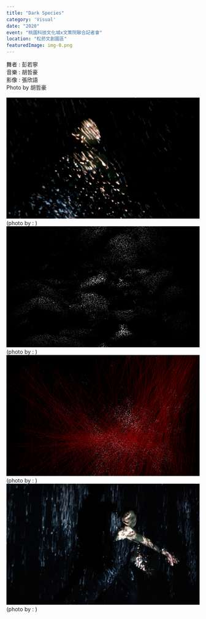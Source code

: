 ```yaml
---
title: "Dark Species"
category: 'Visual'
date: "2020"
event: "桃園科技文化城x文策院聯合記者會"
location: "松菸文創園區"
featuredImage: img-0.png
---
```

  <div class="box">
      <div class="dscrptn">
        舞者 : 彭若寧 <br>
音樂 : 胡哲豪 <br>
影像 : 張欣語 <br>
Photo by 胡哲豪 <br>
      </div>
  </div>

  <div class="box">
      <div class="dscrptn">
        <br>
      </div>
  </div>

  <div class="box">
      <img class="subimg" src="./img-0.png">
      <div class="photocredit">(photo by : )</div>
  </div>
  <div class="box">
      <img class="subimg" src="./img-1.png">
      <div class="photocredit">(photo by : )</div>
  </div>

  <div class="box">
      <img class="subimg" src="./img-2.png">
      <div class="photocredit">(photo by : )</div>
  </div>

  <div class="box">
      <img class="subimg" src="./img-3.png">
      <div class="photocredit">(photo by : )</div>
  </div>

  <div class="box"></div>


  <div class="box"></div>




